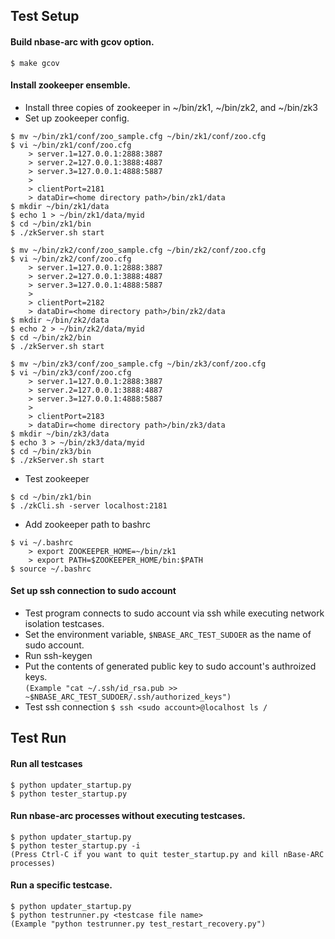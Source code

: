 ## Test Setup

#### Build nbase-arc with gcov option.
```
$ make gcov
```

#### Install zookeeper ensemble.
* Install three copies of zookeeper in ~/bin/zk1, ~/bin/zk2, and ~/bin/zk3
* Set up zookeeper config.
```
$ mv ~/bin/zk1/conf/zoo_sample.cfg ~/bin/zk1/conf/zoo.cfg
$ vi ~/bin/zk1/conf/zoo.cfg
    > server.1=127.0.0.1:2888:3887  
    > server.2=127.0.0.1:3888:4887  
    > server.3=127.0.0.1:4888:5887  
    >    
    > clientPort=2181  
    > dataDir=<home directory path>/bin/zk1/data
$ mkdir ~/bin/zk1/data
$ echo 1 > ~/bin/zk1/data/myid
$ cd ~/bin/zk1/bin
$ ./zkServer.sh start
```
```
$ mv ~/bin/zk2/conf/zoo_sample.cfg ~/bin/zk2/conf/zoo.cfg
$ vi ~/bin/zk2/conf/zoo.cfg
    > server.1=127.0.0.1:2888:3887  
    > server.2=127.0.0.1:3888:4887  
    > server.3=127.0.0.1:4888:5887  
    >    
    > clientPort=2182  
    > dataDir=<home directory path>/bin/zk2/data
$ mkdir ~/bin/zk2/data
$ echo 2 > ~/bin/zk2/data/myid
$ cd ~/bin/zk2/bin
$ ./zkServer.sh start
```
```
$ mv ~/bin/zk3/conf/zoo_sample.cfg ~/bin/zk3/conf/zoo.cfg
$ vi ~/bin/zk3/conf/zoo.cfg
    > server.1=127.0.0.1:2888:3887  
    > server.2=127.0.0.1:3888:4887  
    > server.3=127.0.0.1:4888:5887  
    >    
    > clientPort=2183
    > dataDir=<home directory path>/bin/zk3/data
$ mkdir ~/bin/zk3/data
$ echo 3 > ~/bin/zk3/data/myid
$ cd ~/bin/zk3/bin
$ ./zkServer.sh start
```
* Test zookeeper
```
$ cd ~/bin/zk1/bin
$ ./zkCli.sh -server localhost:2181
```
* Add zookeeper path to bashrc
```
$ vi ~/.bashrc
    > export ZOOKEEPER_HOME=~/bin/zk1
    > export PATH=$ZOOKEEPER_HOME/bin:$PATH
$ source ~/.bashrc
```

#### Set up ssh connection to sudo account
* Test program connects to sudo account via ssh while executing network isolation testcases.
* Set the environment variable, `$NBASE_ARC_TEST_SUDOER` as the name of sudo account.
* Run ssh-keygen
* Put the contents of generated public key to sudo account's authroized keys.  
  `(Example "cat ~/.ssh/id_rsa.pub >> ~$NBASE_ARC_TEST_SUDOER/.ssh/authorized_keys")`
* Test ssh connection
  `$ ssh <sudo account>@localhost ls /`


## Test Run
#### Run all testcases
```
$ python updater_startup.py
$ python tester_startup.py
```

#### Run nbase-arc processes without executing testcases.
```
$ python updater_startup.py
$ python tester_startup.py -i 
(Press Ctrl-C if you want to quit tester_startup.py and kill nBase-ARC processes)
```
  
#### Run a specific testcase.
```
$ python updater_startup.py
$ python testrunner.py <testcase file name>
(Example "python testrunner.py test_restart_recovery.py")
```
